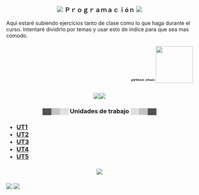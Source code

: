 <h3 align="center"><img src="https://64.media.tumblr.com/24b2e4b48ad372da662506bfdf60c07a/8f243cc7de64679e-28/s400x600/6b90b64185c1065e4139f8a8fa93f1b742aae76c.gifv"> Ｐｒｏｇｒａｍａｃｉóｎ <img src="https://64.media.tumblr.com/24b2e4b48ad372da662506bfdf60c07a/8f243cc7de64679e-28/s400x600/6b90b64185c1065e4139f8a8fa93f1b742aae76c.gifv"></h3>

<p>Aqui estaré subiendo ejercicios tanto de clase como lo que haga durante el curso. Intentaré dividirlo por temas y usar esto de índice para que sea mas cómodo.</p>

<h4 align="right">ᴾʸᵗʰᵒⁿ ᶜʰᵃⁿ <img height="100" width="100"src="https://i.redd.it/k126wnojy9801.gif"></h4>

<h3 align="center"><img src="https://64.media.tumblr.com/10332b83ea5c4c2bfef5412b9ae46e19/78d3fa84e9189cc4-55/s400x600/45c56e3b758f4cb5a3a00faa85c57dea271bab24.gifv"/><img src="https://64.media.tumblr.com/10332b83ea5c4c2bfef5412b9ae46e19/78d3fa84e9189cc4-55/s400x600/45c56e3b758f4cb5a3a00faa85c57dea271bab24.gifv"/></h3>

<h3 align="center">▓▓▒▒░░ Unidades de trabajo ░░▒▒▓▓</h3>
<h3>
 <ul>
    <li><a href="https://github.com/toninavhd/1-DAW_pt2/tree/main/PRO/ut1"> UT1 </a></li>
    <li><a href=""> UT2 </a></li>
    <li><a href=""> UT3 </a></li> 
    <li><a href=""> UT4 </a></li>
    <li><a href=""> UT5 </a></li>  
 </ul>
</h3>
<h3 align="center"><img src="https://64.media.tumblr.com/2cc4bda506dc6912e2281e15ead9548c/d13c4997ba816f01-c8/s400x600/843b0babc5e2c25d6c9c8fb2da7b13b66438aba6.gifv"></h3>



<h3 aling="left"><img src="https://64.media.tumblr.com/c4054840e87489a1181b9eca82dce5f2/478a5d9fed8bc5bc-07/s100x200/baea399325d6f90024d78d4381bd000d4f1b47e4.gifv"> <img src="https://64.media.tumblr.com/e7cc10b00c066f1454593fc260fa2dce/c4ace858d3001b2c-5d/s400x600/a368657e9217eaa54d68f2598fe5b4fa6b3ff908.gifv"></h3>